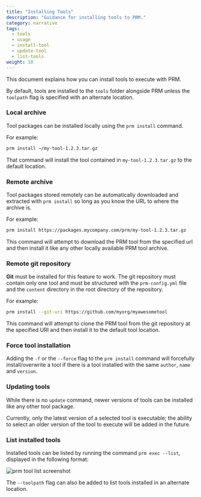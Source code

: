 ```yaml
---
title: "Installing Tools"
description: "Guidance for installing tools to PRM."
category: narrative
tags:
  - tools
  - usage
  - install-tool
  - update-tool
  - list-tools
weight: 10
---
```


This document explains how you can install tools to execute with PRM.

By default, tools are installed  to the `tools` folder alongside PRM unless the `toolpath` flag is specified with an alternate location.

### Local archive

Tool packages can be installed locally using the `prm install` command.

For example:

```bash
prm install ~/my-tool-1.2.3.tar.gz
```

That command will install the tool contained in `my-tool-1.2.3.tar.gz` to the default location.

### Remote archive

Tool packages stored remotely can be automatically downloaded and extracted with `prm install` so long as you know the URL to where the archive is.

For example:

```bash
prm install https://packages.mycompany.com/prm/my-tool-1.2.3.tar.gz
```

This command will attempt to download the PRM tool from the specified url and then install it like any other locally available PRM tool archive.

### Remote git repository

**Git** must be installed for this feature to work. The git repository must contain only one tool and must be structured with the `prm-config.yml` file and the `content` directory in the root directory of the repository.

For example:

```bash
prm install --git-uri https://github.com/myorg/myawesometool
```

This command will attempt to clone the PRM tool from the git repository at the specified URI and then install it to the default tool location.

### Force tool installation

Adding the `-f` or the `--force` flag to the `prm install` command will forcefully install/overwrite a tool if there is a tool installed with the same `author`, `name` and `version`.

### Updating tools

While there is no `update` command, newer versions of tools can be installed like any other tool package.

Currently, only the latest version of a selected tool is executable; the ability to select an older version of the tool to execute will be added in the future.

### List installed tools

Installed tools can be listed by running the command `prm exec --list`, displayed in the following format:

![prm tool list screenshot](../../images/exec-list-tools.png)

The `--toolpath` flag can also be added to list tools installed in an alternate location.
